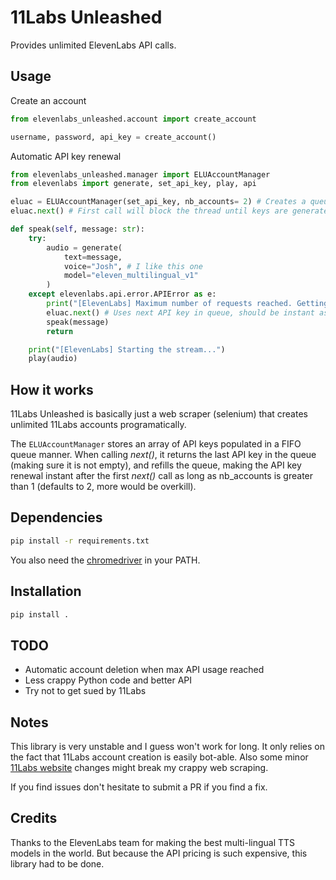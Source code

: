 # 11Labs Unleashed

Provides unlimited ElevenLabs API calls.

## Usage

Create an account

```py
from elevenlabs_unleashed.account import create_account

username, password, api_key = create_account()
```

Automatic API key renewal

```py
from elevenlabs_unleashed.manager import ELUAccountManager
from elevenlabs import generate, set_api_key, play, api

eluac = ELUAccountManager(set_api_key, nb_accounts= 2) # Creates a queue of API keys
eluac.next() # First call will block the thread until keys are generated, and call set_api_key

def speak(self, message: str):
    try:
        audio = generate(
            text=message,
            voice="Josh", # I like this one
            model="eleven_multilingual_v1"
        )
    except elevenlabs.api.error.APIError as e:
        print("[ElevenLabs] Maximum number of requests reached. Getting a new API key...")
        eluac.next() # Uses next API key in queue, should be instant as nb_accounts > 1, and will generate a new key in a background thread.
        speak(message)
        return

    print("[ElevenLabs] Starting the stream...")
    play(audio)
```

## How it works

11Labs Unleashed is basically just a web scraper (selenium) that creates unlimited 11Labs accounts programatically.

The `ELUAccountManager` stores an array of API keys populated in a FIFO queue manner. When calling *next()*, it returns the last API key in the queue (making sure it is not empty), and refills the queue, making the API key renewal instant after the first *next()* call as long as nb_accounts is greater than 1 (defaults to 2, more would be overkill).

## Dependencies

```bash
pip install -r requirements.txt
```

You also need the [chromedriver](https://chromedriver.chromium.org/downloads) in your PATH.

## Installation

```bash
pip install .
```

## TODO

- Automatic account deletion when max API usage reached
- Less crappy Python code and better API
- Try not to get sued by 11Labs

## Notes

This library is very unstable and I guess won't work for long. It only relies on the fact that 11Labs account creation is easily bot-able. Also some minor [11Labs website](https://beta.elevenlabs.io/) changes might break my crappy web scraping.

If you find issues don't hesitate to submit a PR if you find a fix.

## Credits

Thanks to the ElevenLabs team for making the best multi-lingual TTS models in the world. But because the API pricing is such expensive, this library had to be done.

